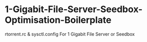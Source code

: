 # 1-Gigabit-File-Server-Seedbox-Optimisation-Boilerplate
rtorrent.rc &amp; sysctl.config For 1 Gigabit File Server or Seedbox
